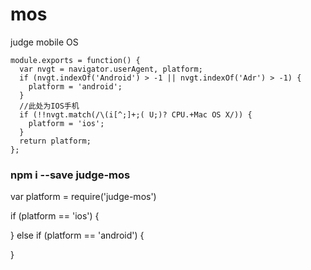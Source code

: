 # mos

judge mobile OS

```
module.exports = function() {
  var nvgt = navigator.userAgent, platform;
  if (nvgt.indexOf('Android') > -1 || nvgt.indexOf('Adr') > -1) {
    platform = 'android';
  }
  //此处为IOS手机
  if (!!nvgt.match(/\(i[^;]+;( U;)? CPU.+Mac OS X/)) {
    platform = 'ios';
  }
  return platform;
};
```

### npm i --save judge-mos

var platform = require('judge-mos')

if (platform == 'ios') {

} else if (platform == 'android') {

}
